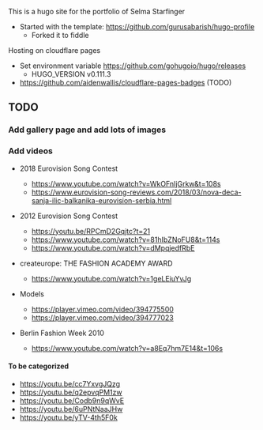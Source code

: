 This is a hugo site for the portfolio of Selma Starfinger

- Started with the template: https://github.com/gurusabarish/hugo-profile
    - Forked it to fiddle

Hosting on cloudflare pages
- Set environment variable https://github.com/gohugoio/hugo/releases
	- HUGO_VERSION v0.111.3
- https://github.com/aidenwallis/cloudflare-pages-badges (TODO)

## TODO

### Add gallery page and add lots of images

### Add videos

* 2018 Eurovision Song Contest
    * https://www.youtube.com/watch?v=WkOFnIjGrkw&t=108s
    * https://www.eurovision-song-reviews.com/2018/03/nova-deca-sanja-ilic-balkanika-eurovision-serbia.html


* 2012 Eurovision Song Contest
    * https://youtu.be/RPCmD2Gqjtc?t=21
    * https://www.youtube.com/watch?v=81hIbZNoFU8&t=114s
    * https://www.youtube.com/watch?v=dMpqjedfRbE
* createurope: THE FASHION ACADEMY AWARD
    * https://www.youtube.com/watch?v=1geLEiuYvJg
* Models
    * https://player.vimeo.com/video/394775500
    * https://player.vimeo.com/video/394777023
* Berlin Fashion Week 2010
    * https://www.youtube.com/watch?v=a8Eq7hm7E14&t=106s


#### To be categorized

* https://youtu.be/cc7YxvgJQzg
* https://youtu.be/q2epvqPM1zw
* https://youtu.be/Codb9n9qWvE
* https://youtu.be/6uPNtNaaJHw
* https://youtu.be/yTV-4th5F0k

